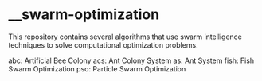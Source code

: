 # __swarm-optimization
This repository contains several algorithms that use swarm intelligence techniques to solve computational optimization problems.

abc: Artificial Bee Colony
acs: Ant Colony System
as: Ant System
fish: Fish Swarm Optimization
pso: Particle Swarm Optimization